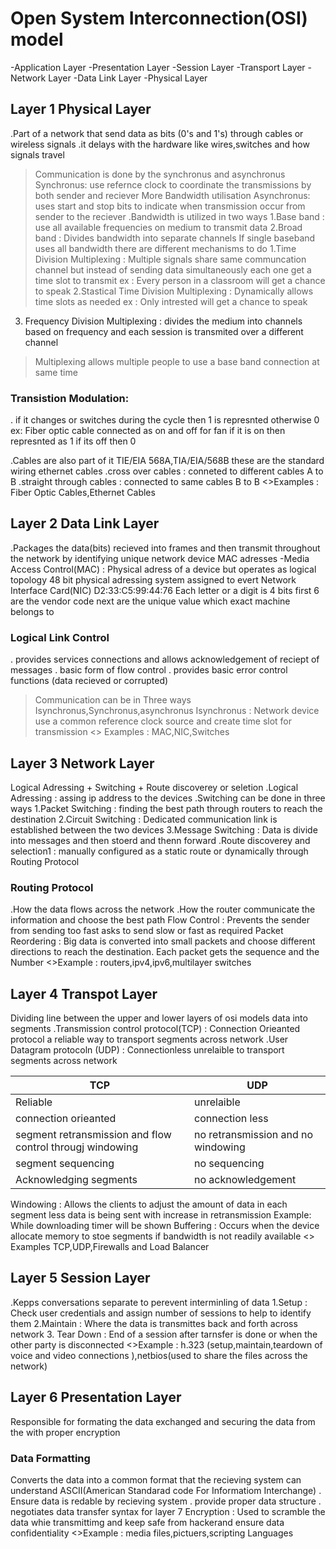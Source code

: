 
 # Open System Interconnection(OSI) model

 -Application Layer
 -Presentation Layer
 -Session Layer
 -Transport Layer
 -Network Layer
 -Data Link Layer
 -Physical Layer

 ## Layer 1 Physical Layer

 .Part of a network that send data as bits (0's and 1's) through cables or wireless signals 
 .it delays with the hardware like wires,switches and how signals travel
 >Communication is done by the synchronus and asynchronus
 Synchronus: use refernce clock to coordinate the transmissions by both sender and reciever More Bandwidth utilisation
 Asynchronus: uses start and stop bits to indicate when transmission occur from sender to the reciever
 .Bandwidth is utilized in two ways 
 1.Base band : use all available frequencies on medium to transmit data
 2.Broad band : Divides bandwidth into separate channels
 >If single baseband uses all bandwidth there are different mechanisms to do 
 1.Time Division Multiplexing : Multiple signals share same communcation channel but instead of sending data simultaneously each one get a time slot to transmit
 ex : Every person in a classroom will get a chance to speak
 2.Stastical Time Division Multiplexing : Dynamically allows time slots as needed
 ex : Only intrested will get a chance to speak 
 3. Frequency Division Multiplexing : divides the medium into channels based on frequency and each session is transmited over a different channel
 >Multiplexing allows multiple people to use a base band connection at same time
### Transistion Modulation:
 . if it changes or switches during the cycle then 1 is represnted otherwise 0 
 ex: Fiber optic cable connected as on and off for fan if it is on then represnted as 1 if its off then 0

 .Cables are also part of it TIE/EIA 568A,TIA/EIA/568B  these are the standard wiring ethernet cables
 .cross over cables : conneted to different cables A to B
 .straight through cables : connected to same cables B to B
 <>Examples : Fiber Optic Cables,Ethernet Cables


 ## Layer 2 Data Link Layer

 .Packages the data(bits) recieved into frames and then transmit throughout the network by identifying unique network device MAC adresses
 -Media Access Control(MAC) : Physical adress of a device but operates as logical topology 
 48 bit physical adressing system assigned to evert Network Interface Card(NIC) 
 D2:33:C5:99:44:76  Each letter or a digit is 4 bits 
 first 6 are the vendor code next are the unique value which exact machine belongs to
 ### Logical Link Control
 . provides services connections and allows acknowledgement of reciept of messages
 . basic form of flow control
 . provides basic error control functions (data recieved or corrupted)
 > Communication can be in Three ways Isynchronus,Synchronus,asynchronus
 Isynchronus : Network device use a common reference clock source and create time slot for transmission
 <> Examples : MAC,NIC,Switches 


## Layer 3 Network Layer 

 Logical Adressing + Switching + Route discoverey or seletion
 .Logical Adressing : assing ip address to the devices 
 .Switching can be done in three ways
 1.Packet Switching : finding the best path through routers to reach the destination
 2.Circuit Switching : Dedicated communication link is established between the two devices
 3.Message Switching : Data is divide into messages and then stoerd and thenn forward
 .Route discoverey and selection1 : manually configured as a static route or dynamically through Routing Protocol
 ### Routing Protocol
 .How the data flows across the network 
 .How the router communicate the information and choose the best path
 Flow Control : Prevents the sender from sending too fast asks to send slow or fast as required
 Packet Reordering : Big data is converted into small packets and choose different directions to reach the destination. Each packet gets the sequence and the Number
 <>Example : routers,ipv4,ipv6,multilayer switches

 ## Layer 4 Transpot Layer

 Dividing line between the upper and lower layers of osi models
 data into segments 
 .Transmission control protocol(TCP) : Connection Orieanted protocol a reliable way to transport segments across network
 .User Datagram protocoln (UDP) : Connectionless unrelaible to transport segments across network

 | TCP | UDP |
 | ---- | ---- |
 |Reliable | unrelaible
 |connection orieanted| connection less 
 |segment retransmission and flow control througj windowing| no retransmission and no windowing
 |segment sequencing| no sequencing
 |Acknowledging segments| no acknowledgement

 Windowing : Allows the clients to adjust the amount of data in each segment less data is being sent with increase in retransmission
 Example: While downloading timer will be shown
 Buffering : Occurs when the device allocate memory to stoe segments if bandwidth is not readily available
 <> Examples TCP,UDP,Firewalls and Load Balancer


 ## Layer 5 Session Layer

 .Kepps conversations separate to perevent interminling of data 
 1.Setup : Check user credentials and assign number of sessions to help to identify them
 2.Maintain : Where the data is transmittes back and forth across network
 3. Tear Down : End of a session after tarnsfer is done or when the other party is disconnected
 <>Example : h.323 (setup,maintain,teardown of voice and video connections ),netbios(used to share the files across the network)


 ## Layer 6 Presentation Layer

 Responsible for formating the data exchanged and securing the data from the with proper encryption
 ### Data Formatting

 Converts the data into a common format that the recieving system can understand
 ASCII(American Standarad code For Informatiom Interchange)
 . Ensure data is redable by recieving system 
 . provide proper data structure
. negotiates data transfer syntax for layer 7 
 Encryption : Used to scramble the data whie transmittimg and keep safe from hackerand ensure data confidentiality
 <>Example : media files,pictuers,scripting Languages
  


